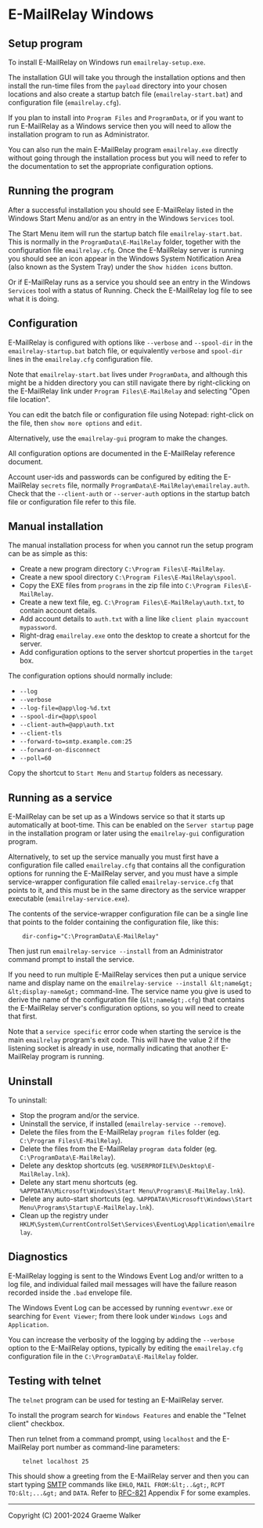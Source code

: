 E-MailRelay Windows
===================

Setup program
-------------
To install E-MailRelay on Windows run `emailrelay-setup.exe`.

The installation GUI will take you through the installation options and then
install the run-time files from the `payload` directory into your chosen
locations and also create a startup batch file (`emailrelay-start.bat`) and
configuration file (`emailrelay.cfg`).

If you plan to install into `Program Files` and `ProgramData`, or if you want
to run E-MailRelay as a Windows service then you will need to allow the
installation program to run as Administrator.

You can also run the main E-MailRelay program `emailrelay.exe` directly without
going through the installation process but you will need to refer to the
documentation to set the appropriate configuration options.

Running the program
-------------------
After a successful installation you should see E-MailRelay listed in the
Windows Start Menu and/or as an entry in the Windows `Services` tool.

The Start Menu item will run the startup batch file `emailrelay-start.bat`.
This is normally in the `ProgramData\E-MailRelay` folder, together with
the configuration file `emailrelay.cfg`. Once the E-MailRelay server is running
you should see an icon appear in the Windows System Notification Area (also
known as the System Tray) under the `Show hidden icons` button.

Or if E-MailRelay runs as a service you should see an entry in the Windows
`Services` tool with a status of Running. Check the E-MailRelay log file to see
what it is doing.

Configuration
-------------
E-MailRelay is configured with options like `--verbose` and `--spool-dir` in the
`emailrelay-startup.bat` batch file, or equivalently `verbose` and `spool-dir`
lines in the `emailrelay.cfg` configuration file.

Note that `emailrelay-start.bat` lives under `ProgramData`, and although this
might be a hidden directory you can still navigate there by right-clicking on
the E-MailRelay link under `Program Files\E-MailRelay` and selecting "Open file
location".

You can edit the batch file or configuration file using Notepad: right-click on
the file, then `show more options` and `edit`.

Alternatively, use the `emailrelay-gui` program to make the changes.

All configuration options are documented in the E-MailRelay reference document.

Account user-ids and passwords can be configured by editing the E-MailRelay
`secrets` file, normally `ProgramData\E-MailRelay\emailrelay.auth`. Check that
the `--client-auth` or `--server-auth` options in the startup batch file or
configuration file refer to this file.

Manual installation
-------------------
The manual installation process for when you cannot run the setup program can be
as simple as this:

* Create a new program directory `C:\Program Files\E-MailRelay`.
* Create a new spool directory `C:\Program Files\E-MailRelay\spool`.
* Copy the EXE files from `programs` in the zip file into `C:\Program Files\E-MailRelay`.
* Create a new text file, eg. `C:\Program Files\E-MailRelay\auth.txt`, to contain account details.
* Add account details to `auth.txt` with a line like `client plain myaccount mypassword`.
* Right-drag `emailrelay.exe` onto the desktop to create a shortcut for the server.
* Add configuration options to the server shortcut properties in the `target` box.

The configuration options should normally include:

* `--log`
* `--verbose`
* `--log-file=@app\log-%d.txt`
* `--spool-dir=@app\spool`
* `--client-auth=@app\auth.txt`
* `--client-tls`
* `--forward-to=smtp.example.com:25`
* `--forward-on-disconnect`
* `--poll=60`

Copy the shortcut to `Start Menu` and `Startup` folders as necessary.

Running as a service
--------------------
E-MailRelay can be set up as a Windows service so that it starts up
automatically at boot-time. This can be enabled on the `Server startup` page
in the installation program or later using the `emailrelay-gui` configuration
program.

Alternatively, to set up the service manually you must first have a
configuration file called `emailrelay.cfg` that contains all the configuration
options for running the E-MailRelay server, and you must have a simple
service-wrapper configuration file called `emailrelay-service.cfg` that points
to it, and this must be in the same directory as the service wrapper executable
(`emailrelay-service.exe`).

The contents of the service-wrapper configuration file can be a single line that
points to the folder containing the configuration file, like this:

        dir-config="C:\ProgramData\E-MailRelay"

Then just run `emailrelay-service --install` from an Administrator command
prompt to install the service.

If you need to run multiple E-MailRelay services then put a unique service
name and display name on the `emailrelay-service --install &lt;name&gt; &lt;display-name&gt;`
command-line. The service name you give is used to derive the name of the
configuration file (`&lt;name&gt;.cfg`) that contains the E-MailRelay server's
configuration options, so you will need to create that first.

Note that a `service specific` error code when starting the service is the main
`emailrelay` program's exit code. This will have the value 2 if the listening
socket is already in use, normally indicating that another E-MailRelay program
is running.

Uninstall
---------
To uninstall:

* Stop the program and/or the service.
* Uninstall the service, if installed (`emailrelay-service --remove`).
* Delete the files from the E-MailRelay `program files` folder (eg. `C:\Program Files\E-MailRelay`).
* Delete the files from the E-MailRelay `program data` folder (eg. `C:\ProgramData\E-MailRelay`).
* Delete any desktop shortcuts (eg. `%USERPROFILE%\Desktop\E-MailRelay.lnk`).
* Delete any start menu shortcuts (eg. `%APPDATA%\Microsoft\Windows\Start Menu\Programs\E-MailRelay.lnk`).
* Delete any auto-start shortcuts (eg. `%APPDATA%\Microsoft\Windows\Start Menu\Programs\Startup\E-MailRelay.lnk`).
* Clean up the registry under `HKLM\System\CurrentControlSet\Services\EventLog\Application\emailrelay`.

Diagnostics
-----------
E-MailRelay logging is sent to the Windows Event Log and/or written to a log
file, and individual failed mail messages will have the failure reason recorded
inside the `.bad` envelope file.

The Windows Event Log can be accessed by running `eventvwr.exe` or searching for
`Event Viewer`; from there look under `Windows Logs` and `Application`.

You can increase the verbosity of the logging by adding the `--verbose` option
to the E-MailRelay options, typically by editing the `emailrelay.cfg`
configuration file in the `C:\ProgramData\E-MailRelay` folder.

Testing with telnet
-------------------
The `telnet` program can be used for testing an E-MailRelay server.

To install the program search for `Windows Features` and enable the "Telnet
client" checkbox.

Then run telnet from a command prompt, using `localhost` and the E-MailRelay
port number as command-line parameters:

        telnet localhost 25

This should show a greeting from the E-MailRelay server and then you can
start typing [SMTP][] commands like `EHLO`, `MAIL FROM:&lt;..&gt;`, `RCPT TO:&lt;...&gt;`
and `DATA`. Refer to [RFC-821][] Appendix F for some examples.





[RFC-821]: https://tools.ietf.org/html/rfc821
[SMTP]: https://en.wikipedia.org/wiki/Simple_Mail_Transfer_Protocol

_____________________________________
Copyright (C) 2001-2024 Graeme Walker
